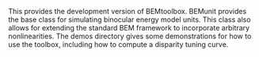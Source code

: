 This provides the development version of BEMtoolbox. BEMunit provides the
base class for simulating binocular energy model units. This class also 
allows for extending the standard BEM framework to incorporate arbitrary
nonlinearities. The demos directory gives some demonstrations for how
to use the toolbox, including how to compute a disparity tuning curve.
